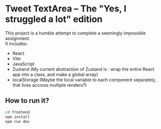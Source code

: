 # Tweet TextArea – The "Yes, I struggled a lot" edition

This project is a humble attempt to complete a seemingly impossible assignment.  
It includes:
- React
- Vite
- JavaScript
- Zustand (My current abstraction of Zustand is : wrap the entire React app into a class, and make a global array)
- localStorage (Maybe the local variable to each component separately, that lives accross multiple renders?)

## How to run it?

```bash
cd frontend
npm install
npm run dev